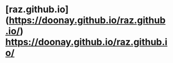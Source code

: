 # [raz.github.io] (https://doonay.github.io/raz.github.io/) https://doonay.github.io/raz.github.io/
